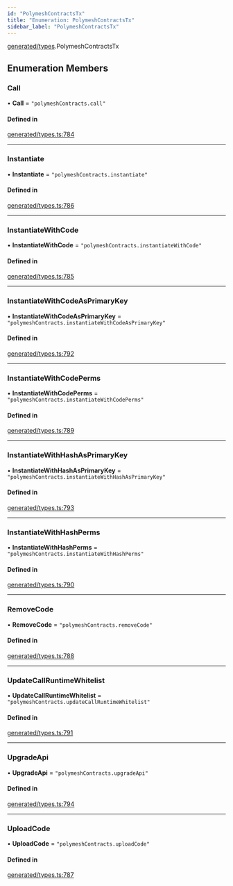```yaml
---
id: "PolymeshContractsTx"
title: "Enumeration: PolymeshContractsTx"
sidebar_label: "PolymeshContractsTx"
---
```


[generated/types](../../../../modules/Generated/Types/Types.md).PolymeshContractsTx

## Enumeration Members

### Call

• **Call** = ``"polymeshContracts.call"``

#### Defined in

[generated/types.ts:784](https://github.com/PolymeshAssociation/polymesh-sdk/blob/8a9158669/src/generated/types.ts#L784)

___

### Instantiate

• **Instantiate** = ``"polymeshContracts.instantiate"``

#### Defined in

[generated/types.ts:786](https://github.com/PolymeshAssociation/polymesh-sdk/blob/8a9158669/src/generated/types.ts#L786)

___

### InstantiateWithCode

• **InstantiateWithCode** = ``"polymeshContracts.instantiateWithCode"``

#### Defined in

[generated/types.ts:785](https://github.com/PolymeshAssociation/polymesh-sdk/blob/8a9158669/src/generated/types.ts#L785)

___

### InstantiateWithCodeAsPrimaryKey

• **InstantiateWithCodeAsPrimaryKey** = ``"polymeshContracts.instantiateWithCodeAsPrimaryKey"``

#### Defined in

[generated/types.ts:792](https://github.com/PolymeshAssociation/polymesh-sdk/blob/8a9158669/src/generated/types.ts#L792)

___

### InstantiateWithCodePerms

• **InstantiateWithCodePerms** = ``"polymeshContracts.instantiateWithCodePerms"``

#### Defined in

[generated/types.ts:789](https://github.com/PolymeshAssociation/polymesh-sdk/blob/8a9158669/src/generated/types.ts#L789)

___

### InstantiateWithHashAsPrimaryKey

• **InstantiateWithHashAsPrimaryKey** = ``"polymeshContracts.instantiateWithHashAsPrimaryKey"``

#### Defined in

[generated/types.ts:793](https://github.com/PolymeshAssociation/polymesh-sdk/blob/8a9158669/src/generated/types.ts#L793)

___

### InstantiateWithHashPerms

• **InstantiateWithHashPerms** = ``"polymeshContracts.instantiateWithHashPerms"``

#### Defined in

[generated/types.ts:790](https://github.com/PolymeshAssociation/polymesh-sdk/blob/8a9158669/src/generated/types.ts#L790)

___

### RemoveCode

• **RemoveCode** = ``"polymeshContracts.removeCode"``

#### Defined in

[generated/types.ts:788](https://github.com/PolymeshAssociation/polymesh-sdk/blob/8a9158669/src/generated/types.ts#L788)

___

### UpdateCallRuntimeWhitelist

• **UpdateCallRuntimeWhitelist** = ``"polymeshContracts.updateCallRuntimeWhitelist"``

#### Defined in

[generated/types.ts:791](https://github.com/PolymeshAssociation/polymesh-sdk/blob/8a9158669/src/generated/types.ts#L791)

___

### UpgradeApi

• **UpgradeApi** = ``"polymeshContracts.upgradeApi"``

#### Defined in

[generated/types.ts:794](https://github.com/PolymeshAssociation/polymesh-sdk/blob/8a9158669/src/generated/types.ts#L794)

___

### UploadCode

• **UploadCode** = ``"polymeshContracts.uploadCode"``

#### Defined in

[generated/types.ts:787](https://github.com/PolymeshAssociation/polymesh-sdk/blob/8a9158669/src/generated/types.ts#L787)
